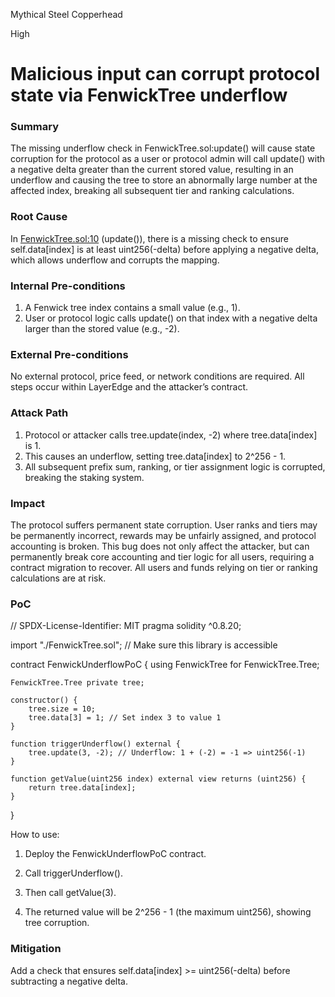 Mythical Steel Copperhead

High

# Malicious input can corrupt protocol state via FenwickTree underflow

### Summary

The missing underflow check in FenwickTree.sol:update() will cause state corruption for the protocol as a user or protocol admin will call update() with a negative delta greater than the current stored value, resulting in an underflow and causing the tree to store an abnormally large number at the affected index, breaking all subsequent tier and ranking calculations.

### Root Cause

In [FenwickTree.sol:10](https://github.com/sherlock-audit/2025-05-layeredge/blob/main/edgen-staking/src/library/FenwickTree.sol#L10) (update()), there is a missing check to ensure self.data[index] is at least uint256(-delta) before applying a negative delta, which allows underflow and corrupts the mapping.

### Internal Pre-conditions

1. A Fenwick tree index contains a small value (e.g., 1).
2. User or protocol logic calls update() on that index with a negative delta larger than the stored value (e.g., -2).

### External Pre-conditions

No external protocol, price feed, or network conditions are required. All steps occur within LayerEdge and the attacker’s contract.

### Attack Path

1. Protocol or attacker calls tree.update(index, -2) where tree.data[index] is 1.
2. This causes an underflow, setting tree.data[index] to 2^256 - 1.
3. All subsequent prefix sum, ranking, or tier assignment logic is corrupted, breaking the staking system.

### Impact

The protocol suffers permanent state corruption. User ranks and tiers may be permanently incorrect, rewards may be unfairly assigned, and protocol accounting is broken. This bug does not only affect the attacker, but can permanently break core accounting and tier logic for all users, requiring a contract migration to recover. All users and funds relying on tier or ranking calculations are at risk.

### PoC

// SPDX-License-Identifier: MIT
pragma solidity ^0.8.20;

import "./FenwickTree.sol"; // Make sure this library is accessible

contract FenwickUnderflowPoC {
    using FenwickTree for FenwickTree.Tree;

    FenwickTree.Tree private tree;

    constructor() {
        tree.size = 10;
        tree.data[3] = 1; // Set index 3 to value 1
    }

    function triggerUnderflow() external {
        tree.update(3, -2); // Underflow: 1 + (-2) = -1 => uint256(-1)
    }

    function getValue(uint256 index) external view returns (uint256) {
        return tree.data[index];
    }
}


How to use:

1. Deploy the FenwickUnderflowPoC contract.

2. Call triggerUnderflow().

3. Then call getValue(3).

4. The returned value will be 2^256 - 1 (the maximum uint256), showing tree corruption.

### Mitigation

Add a check that ensures self.data[index] >= uint256(-delta) before subtracting a negative delta.